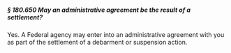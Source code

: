 ##### § 180.650 May an administrative agreement be the result of a settlement? #####

Yes. A Federal agency may enter into an administrative agreement with you as part of the settlement of a debarment or suspension action.